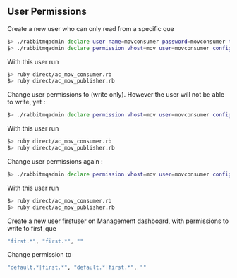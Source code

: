 ## User Permissions

Create a new user who can only read from a specific que
```sh
$> ./rabbitmqadmin declare user name=movconsumer password=movconsumer tags=
$> ./rabbitmqadmin declare permission vhost=mov user=movconsumer configure="ac_mov*" write= read="ac_mov*"
```

With this user run
```sh
$> ruby direct/ac_mov_consumer.rb
$> ruby direct/ac_mov_publisher.rb
```


Change user permissions to (write only). However the user will not be able to write, yet :
```sh
$> ./rabbitmqadmin declare permission vhost=mov user=movconsumer configure="ac_mov*" write="ac_mov*" read=
```

With this user run
```sh
$> ruby direct/ac_mov_consumer.rb
$> ruby direct/ac_mov_publisher.rb
```

Change user permissions again :
```sh
$> ./rabbitmqadmin declare permission vhost=mov user=movconsumer configure="new_mov*" write="new_mov*" read=
```

With this user run
```sh
$> ruby direct/ac_mov_consumer.rb
$> ruby direct/ac_mov_publisher.rb
```

Create a new user firstuser on Management dashboard, with permissions to write to first_que
```sh
"first.*", "first.*", ""
```

Change permission to
```sh
"default.*|first.*", "default.*|first.*", ""
```
